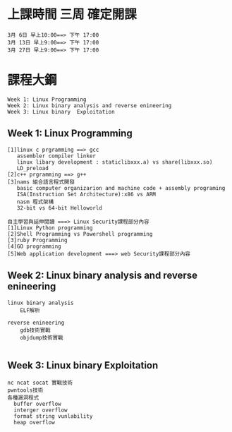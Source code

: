 # 上課時間 三周  確定開課
```
3月 6日 早上10:00==> 下午 17:00
3月 13日 早上9:00==> 下午 17:00
3月 27日 早上9:00==> 下午 17:00
```
# 課程大鋼
```
Week 1: Linux Programming
Week 2: Linux binary analysis and reverse enineering
Week 3: Linux binary  Exploitation 
```
## Week 1: Linux Programming
```
[1]linux c prgramming ==> gcc
   assembler compiler linker
   linux libary development : staticlibxxx.a) vs share(libxxx.so)
   LD_preload
[2]c++ prgramming ==> g++
[3]nams 組合語言程式開發
   basic computer organizarion and machine code + assembly programing
   ISA(Instruction Set Architecture):x86 vs ARM
   nasm 程式架構
   32-bit vs 64-bit Helloworld
```
```
自主學習與延伸閱讀 ===> Linux Security課程部分內容
[1]Linux Python programming
[2]Shell Programming vs Powershell programming
[3]ruby Programming
[4]GO programming
[5]Web application development ===> web Security課程部分內容
```
## Week 2: Linux binary analysis and reverse enineering
```
linux binary analysis
    ELF解析
    
reverse enineering
    gdb技術實戰
    objdump技術實戰
    
```
## Week 3: Linux binary  Exploitation 
```
nc ncat socat 實戰技術
pwntools技術
各種漏洞程式
  buffer overflow 
  interger overflow
  format string vunlability 
  heap overflow

```
